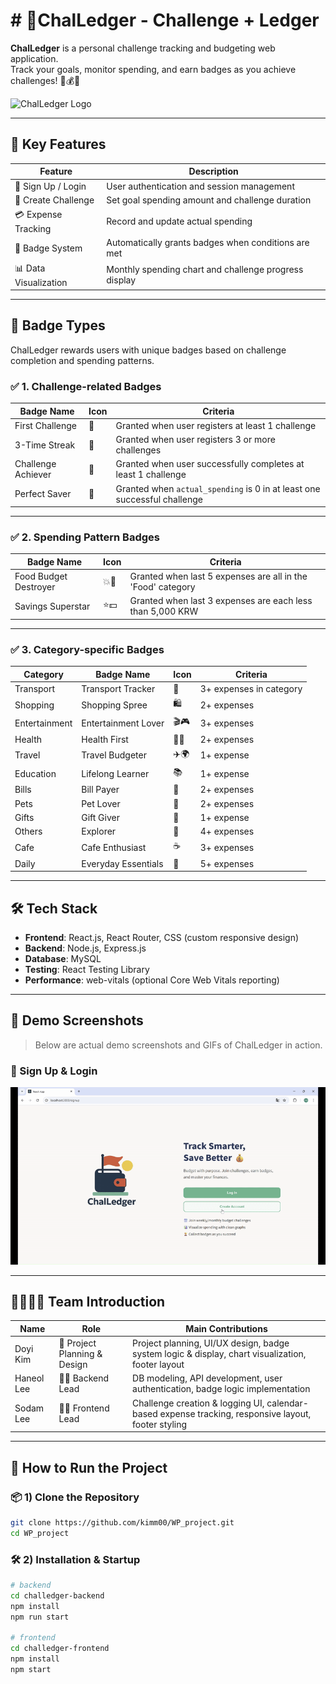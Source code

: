 # # 💸ChalLedger - Challenge + Ledger

**ChalLedger** is a personal challenge tracking and budgeting web application.  
Track your goals, monitor spending, and earn badges
as you achieve challenges! 🎯💰🏅

<img src="https://github.com/kimm00/WP_project/assets/![ChalLedger](https://github.com/user-attachments/assets/a52b16b7-9be4-4f4a-9a92-093baf0932ef)" alt="ChalLedger Logo" width="300"/>

---



## 🌟 Key Features

| Feature | Description |
|---------|-------------|
| 🔐 Sign Up / Login | User authentication and session management |
| 🧾 Create Challenge | Set goal spending amount and challenge duration |
| 💳 Expense Tracking | Record and update actual spending |
| 🏅 Badge System | Automatically grants badges when conditions are met |
| 📊 Data Visualization | Monthly spending chart and challenge progress display |

---

## 🏅 Badge Types

ChalLedger rewards users with unique badges based on challenge completion and spending patterns.

### ✅ 1. Challenge-related Badges

| Badge Name         | Icon | Criteria                                                                 |
|--------------------|------|--------------------------------------------------------------------------|
| First Challenge    | 🎉   | Granted when user registers at least 1 challenge                         |
| 3-Time Streak      | 🏅   | Granted when user registers 3 or more challenges                         |
| Challenge Achiever | 🎯   | Granted when user successfully completes at least 1 challenge            |
| Perfect Saver      | 🧊   | Granted when `actual_spending` is 0 in at least one successful challenge |

---

### ✅ 2. Spending Pattern Badges

| Badge Name              | Icon   | Criteria                                                                 |
|-------------------------|--------|--------------------------------------------------------------------------|
| Food Budget Destroyer   | 💥🍔   | Granted when last 5 expenses are all in the 'Food' category              |
| Savings Superstar       | ⭐💵   | Granted when last 3 expenses are each less than 5,000 KRW                |

---

### ✅ 3. Category-specific Badges

| Category      | Badge Name             | Icon    | Criteria              |
|---------------|------------------------|---------|------------------------|
| Transport     | Transport Tracker       | 🚗      | 3+ expenses in category |
| Shopping      | Shopping Spree          | 🛍️      | 2+ expenses             |
| Entertainment | Entertainment Lover     | 🎬🎮    | 3+ expenses             |
| Health        | Health First            | 💪🥗    | 2+ expenses             |
| Travel        | Travel Budgeter         | ✈️🌍    | 1+ expense              |
| Education     | Lifelong Learner        | 📚      | 1+ expense              |
| Bills         | Bill Payer              | 🧾      | 2+ expenses             |
| Pets          | Pet Lover               | 🐾      | 2+ expenses             |
| Gifts         | Gift Giver              | 🎁      | 1+ expense              |
| Others        | Explorer                | 🧭      | 4+ expenses             |
| Cafe          | Cafe Enthusiast         | ☕      | 3+ expenses             |
| Daily         | Everyday Essentials     | 🛒      | 5+ expenses             |


---

## 🛠 Tech Stack

- **Frontend**: React.js, React Router, CSS (custom responsive design)  
- **Backend**: Node.js, Express.js  
- **Database**: MySQL  
- **Testing**: React Testing Library  
- **Performance**: web-vitals (optional Core Web Vitals reporting)

---

## 📸 Demo Screenshots

> Below are actual demo screenshots and GIFs of ChalLedger in action.

### 🔐 Sign Up & Login  
![Sign Up and Login](https://raw.githubusercontent.com/kimm00/WP_project/main/challedger-frontend/public/signup-login.gif)

---

## 👨‍👩‍👧‍👦 Team Introduction

| Name         | Role                        | Main Contributions                                                                 |
|--------------|-----------------------------|-------------------------------------------------------------------------------------|
| Doyi Kim     | 🧠 Project Planning & Design | Project planning, UI/UX design, badge system logic & display, chart visualization, footer layout |
| Haneol Lee  | 👨‍💻 Backend Lead             | DB modeling, API development, user authentication, badge logic implementation      |
| Sodam Lee    | 👩‍🎨 Frontend Lead            | Challenge creation & logging UI, calendar-based expense tracking, responsive layout, footer styling |

---

## 🧪 How to Run the Project

### 📦 1) Clone the Repository

```bash
git clone https://github.com/kimm00/WP_project.git
cd WP_project
```

### 🛠️ 2) Installation & Startup 

```bash
# backend
cd challedger-backend
npm install
npm run start

# frontend
cd challedger-frontend
npm install
npm start

